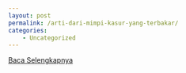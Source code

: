 ```yaml
---
layout: post
permalink: /arti-dari-mimpi-kasur-yang-terbakar/
categories:
    - Uncategorized
---
```


[Baca Selengkapnya](/04)